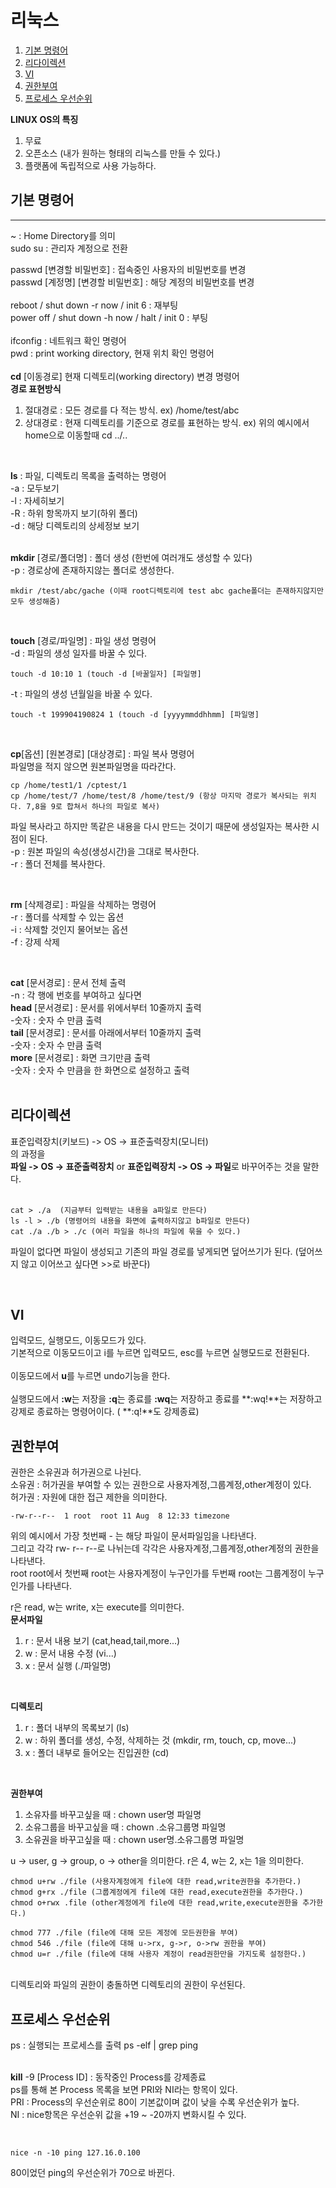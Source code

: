 # 리눅스
1. [기본 명령어](#기본-명령어)
2. [리다이렉션](#리다이렉션)
3. [VI](#VI)
4. [권한부여](#권한부여)
5. [프로세스 우선순위](#프로세스-우선순위)


**LINUX OS의 특징**<br>
1. 무료
2. 오픈소스 (내가 원하는 형태의 리눅스를 만들 수 있다.)
3. 플랫폼에 독립적으로 사용 가능하다.

## 기본 명령어
---
~ : Home Directory를 의미<br>
sudo su : 관리자 계정으로 전환<br>

passwd [변경할 비밀번호] : 접속중인 사용자의 비밀번호를 변경<br>
passwd [계정명] [변경할 비밀번호] : 해당 계정의 비밀번호를 변경<br>
<br>
reboot / shut down -r now / init 6 : 재부팅<br>
power off / shut down -h now / halt / init 0 : 부팅<br>
<br>
ifconfig : 네트워크 확인 명령어<br>
pwd : print working directory, 현재 위치 확인 명령어
<br>
<br>
**cd** [이동경로] 현재 디렉토리(working directory) 변경 명령어<br>
**경로 표현방식**<br>
1. 절대경로 : 모든 경로를 다 적는 방식. ex) /home/test/abc
2. 상대경로 : 현재 디렉토리를 기준으로 경로를 표현하는 방식. ex) 위의 예시에서 home으로 이동할때  cd ../..
   
<br>

**ls** : 파일, 디렉토리 목록을 출력하는 명령어<br>
-a : 모두보기<br>
-l : 자세히보기<br>
-R : 하위 항목까지 보기(하위 폴더)<br>
-d : 해당 디렉토리의 상세정보 보기<br>
<br>

**mkdir** [경로/폴더명] : 폴더 생성 (한번에 여러개도 생성할 수 있다) <br>
-p : 경로상에 존재하지않는 폴더로 생성한다. <br>
```
mkdir /test/abc/gache (이때 root디렉토리에 test abc gache폴더는 존재하지않지만 모두 생성해줌)
```
<br>

**touch** [경로/파일명] : 파일 생성 명령어 <br>
-d : 파일의 생성 일자를 바꿀 수 있다. <br>
```
touch -d 10:10 1 (touch -d [바꿀일자] [파일명]
```
-t : 파일의 생성 년월일을 바꿀 수 있다.
```
touch -t 199904190824 1 (touch -d [yyyymmddhhmm] [파일명]
```

<br>

**cp**[옵션] [원본경로] [대상경로] : 파일 복사 명령어<br>
파일명을 적지 않으면 원본파일명을 따라간다. <br>
```
cp /home/test1/1 /cptest/1
cp /home/test/7 /home/test/8 /home/test/9 (항상 마지막 경로가 복사되는 위치다. 7,8을 9로 합쳐서 하나의 파일로 복사)
```
파일 복사라고 하지만 똑같은 내용을 다시 만드는 것이기 때문에 생성일자는 복사한 시점이 된다.<br>
-p : 원본 파일의 속성(생성시간)을 그대로 복사한다. <br>
-r : 폴더 전체를 복사한다. <br>

<br>

**rm** [삭제경로] : 파일을 삭제하는 명령어 <br>
-r : 폴더를 삭제할 수 있는 옵션 <br>
-i : 삭제할 것인지 물어보는 옵션 <br>
-f : 강제 삭제 <br>

<br>

**cat** [문서경로] : 문서 전체 출력 <br>
-n : 각 행에 번호를 부여하고 싶다면 <br>
**head** [문서경로] : 문서를 위에서부터 10줄까지 출력 <br>
-숫자 : 숫자 수 만큼 출력 <br>
**tail** [문서경로] : 문서를 아래에서부터 10줄까지 출력 <br>
-숫자 : 숫자 수 만큼 출력 <br>
**more** [문서경로] : 화면 크기만큼 출력 <br>
-숫자 : 숫자 수 만큼을 한 화면으로 설정하고 출력 <br>
<br>
## 리다이렉션
표준입력장치(키보드) -> OS -> 표준출력장치(모니터) <br>
의 과정을 <br>
**파일 -> OS -> 표준출력장치** or **표준입력장치 -> OS -> 파일**로 바꾸어주는 것을 말한다. <br>
<br>

```
cat > ./a  (지금부터 입력받는 내용을 a파일로 만든다)
ls -l > ./b (명령어의 내용을 화면에 출력하지않고 b파일로 만든다)
cat ./a ./b > ./c (여러 파일을 하나의 파일에 묶을 수 있다.)
```

파일이 없다면 파일이 생성되고 기존의 파일 경로를 넣게되면 덮어쓰기가 된다. (덮어쓰지 않고 이어쓰고 싶다면 >>로 바꾼다) <br>

<br>

## VI
입력모드, 실행모드, 이동모드가 있다. <br>
기본적으로 이동모드이고 i를 누르면 입력모드, esc를 누르면 실행모드로 전환된다. <br>
<br>
이동모드에서 **u**를 누르면 undo기능을 한다.<br>
<br>
실행모드에서 **:w**는 저장을 **:q**는 종료를 **:wq**는 저장하고 종료를 **:wq!**는 저장하고 강제로 종료하는 명령어이다. ( **:q!**도 강제종료)<br>

## 권한부여
권한은 소유권과 허가권으로 나뉜다. <br>
소유권 : 허가권을 부여할 수 있는 권한으로 사용자계정,그룹계정,other계정이 있다. <br>
허가권 : 자원에 대한 접근 제한을 의미한다. <br>
```
-rw-r--r--  1 root  root 11 Aug  8 12:33 timezone
```
위의 예시에서 가장 첫번째 - 는 해당 파일이 문서파일임을 나타낸다. <br>
그리고 각각 rw- r-- r--로 나뉘는데 각각은 사용자계정,그룹계정,other계정의 권한을 나타낸다. <br>
root root에서 첫번째 root는 사용자계정이 누구인가를 두번째 root는 그룹계정이 누구인가를 나타낸다. <br>

r은 read, w는 write, x는 execute를 의미한다. <br>
**문서파일** <br>
1. r : 문서 내용 보기 (cat,head,tail,more...)
2. w : 문서 내용 수정 (vi...)
3. x : 문서 실행 (./파일명)

<br>

**디렉토리** <br>
1. r : 폴더 내부의 목록보기 (ls)
2. w : 하위 폴더를 생성, 수정, 삭제하는 것 (mkdir, rm, touch, cp, move...)
3. x : 폴더 내부로 들어오는 진입권한 (cd)

<br>

**권한부여** <br>
1. 소유자를 바꾸고싶을 때 : chown user명 파일명
2. 소유그룹을 바꾸고싶을 때 : chown .소유그룹명 파일명
3. 소유권을 바꾸고싶을 때 : chown user명.소유그룹명 파일명

u -> user, g -> group, o -> other을 의미한다.
r은 4, w는 2, x는 1을 의미한다.
```
chmod u+rw ./file (사용자계정에게 file에 대한 read,write권한을 추가한다.)
chmod g+rx ./file (그룹계정에게 file에 대한 read,execute권한을 추가한다.)
chmod o+rwx .file (other계정에게 file에 대한 read,write,execute권한을 추가한다.)

chmod 777 ./file (file에 대해 모든 계정에 모든권한을 부여)
chmod 546 ./file (file에 대해 u->rx, g->r, o->rw 권한을 부여)
chmod u=r ./file (file에 대해 사용자 계정이 read권한만을 가지도록 설정한다.)
```
<br>
디렉토리와 파일의 권한이 충돌하면 디렉토리의 권한이 우선된다.

## 프로세스 우선순위
ps : 실행되는 프로세스를 출력
ps -elf | grep ping <br>
<br>

**kill** -9 [Process ID] : 동작중인 Process를 강제종료 <br>
ps를 통해 본 Process 목록을 보면 PRI와 NI라는 항목이 있다.<br>
PRI : Process의 우선순위로 80이 기본값이며 값이 낮을 수록 우선순위가 높다. <br>
NI : nice항목은 우선순위 값을 +19 ~ -20까지 변화시킬 수 있다. <br>

<br>

```
nice -n -10 ping 127.16.0.100
```
80이었던 ping의 우선순위가 70으로 바뀐다.






